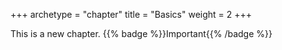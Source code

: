 +++
archetype = "chapter"
title = "Basics"
weight = 2
+++

This is a new chapter. {{% badge %}}Important{{% /badge %}}
